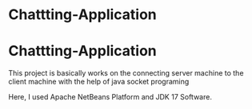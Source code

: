 # Chattting-Application
# Chattting-Application
This project is basically works on the connecting server machine to the client machine with the help of java socket programing

Here, I used Apache NetBeans Platform and JDK 17 Software.
